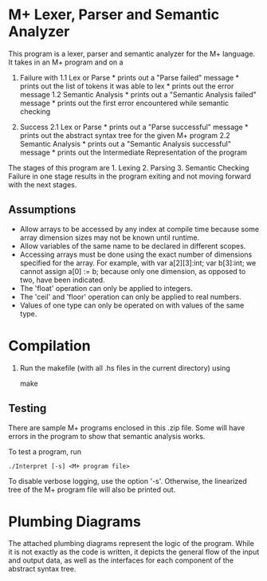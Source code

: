 # M+ Lexer, Parser and Semantic Analyzer

This program is a lexer, parser and semantic analyzer for the M+ language. It takes in an M+ program and on a
1. Failure with
    1.1 Lex or Parse
    	* prints out a "Parse failed" message
	    * prints out the list of tokens it was able to lex
    	* prints out the error message
    1.2 Semantic Analysis
        * prints out a "Semantic Analysis failed" message
        * prints out the first error encountered while semantic checking


2. Success
    2.1 Lex or Parse
    	* prints out a "Parse successful" message
	    * prints out the abstract syntax tree for the given M+ program
    2.2 Semantic Analysis
        * prints out a "Semantic Analysis successful" message
        * prints out the Intermediate Representation of the program
        
The stages of this program are
    1. Lexing
    2. Parsing
    3. Semantic Checking
Failure in one stage results in the program exiting and not moving forward with the next stages.

## Assumptions
* Allow arrays to be accessed by any index at compile time because some array dimension sizes may not be known until runtime.
* Allow variables of the same name to be declared in different scopes.
* Accessing arrays must be done using the exact number of dimensions
  specified for the array. For example, with
    var a[2][3]:int;
    var b[3]:int;
  we cannot assign
    a[0] := b;
  because only one dimension, as opposed to two, have been indicated.
* The 'float' operation can only be applied to integers.
* The 'ceil' and 'floor' operation can only be applied to real numbers.
* Values of one type can only be operated on with values of the same type.

# Compilation

1. Run the makefile (with all .hs files in the current directory) using

	make


## Testing

There are sample M+ programs enclosed in this .zip file. Some will have errors in the program to show that semantic analysis works.

To test a program, run

	./Interpret [-s] <M+ program file>

To disable verbose logging, use the option '-s'. Otherwise, the linearized tree of the M+ program file will also be printed out.	

# Plumbing Diagrams

The attached plumbing diagrams represent the logic of the program. While it is not exactly as the code is written, it depicts the general flow of the input and output data, as well as the interfaces for each component of the abstract syntax tree.
